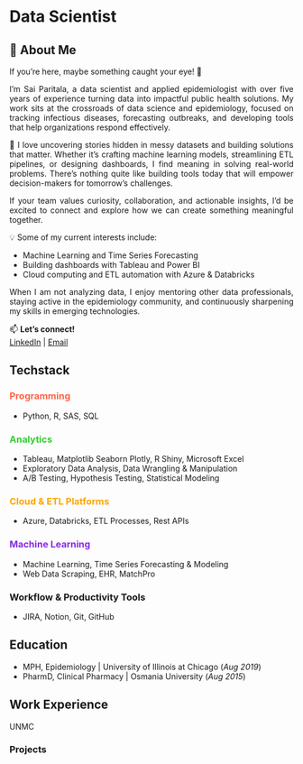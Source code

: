 # Data Scientist

## 👋 About Me

<div align="justify">
If you’re here, maybe something caught your eye! 👋

I’m Sai Paritala, a data scientist and applied epidemiologist with over five years of experience turning data into impactful public health solutions. My work sits at the crossroads of data science and epidemiology, focused on tracking infectious diseases, forecasting outbreaks, and developing tools that help organizations respond effectively.

🔎 I love uncovering stories hidden in messy datasets and building solutions that matter. Whether it’s crafting machine learning models, streamlining ETL pipelines, or designing dashboards, I find meaning in solving real-world problems. There’s nothing quite like building tools today that will empower decision-makers for tomorrow’s challenges.

If your team values curiosity, collaboration, and actionable insights, I’d be excited to connect and explore how we can create something meaningful together.
</div>

💡 Some of my current interests include:
- Machine Learning and Time Series Forecasting
- Building dashboards with Tableau and Power BI
- Cloud computing and ETL automation with Azure & Databricks

<div align="justify">
When I am not analyzing data, I enjoy mentoring other data professionals, staying active in the epidemiology community, and continuously sharpening my skills in emerging technologies.
</div>

📫 **Let’s connect!**  
[LinkedIn](https://linkedin.com/in/your-profile) | [Email](mailto:your-email@example.com)

## Techstack
### <span style="color:#FF6347">Programming</span>  
- Python, R, SAS, SQL  


### <span style="color:#32CD32">Analytics</span>  
- Tableau, Matplotlib Seaborn Plotly, R Shiny, Microsoft Excel
- Exploratory Data Analysis, Data Wrangling & Manipulation
- A/B Testing, Hypothesis Testing, Statistical Modeling  


### <span style="color:#FFA500">Cloud & ETL Platforms</span> 
- Azure, Databricks, ETL Processes, Rest APIs  


### <span style="color:#8A2BE2">Machine Learning</span>  
- Machine Learning, Time Series Forecasting & Modeling  
- Web Data Scraping, EHR, MatchPro  


### Workflow & Productivity Tools  
-  JIRA, Notion, Git, GitHub


## Education
- MPH, Epidemiology | University of Illinois at Chicago (_Aug 2019_)
- PharmD, Clinical Pharmacy | Osmania University (_Aug 2015_)

## Work Experience
UNMC

### Projects
